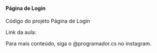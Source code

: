 #### Página de Login

Código do projeto Página de Login

Link da aula:

Para mais conteúdo, siga o @programador.cs no instagram.
